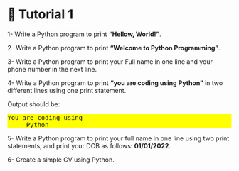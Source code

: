 # 🚀  Tutorial 1

1- Write a Python program to print **“Hellow, World!”**.

2- Write a Python program to print **“Welcome to Python Programming”**.

3- Write a Python program to print your Full name in one line and your phone number in the next line.

4- Write a Python program to print **“you are coding using Python”** in two different lines using one print statement.

   Output should be:
   <pre style="background-color: yellow;">You are coding using 
     Python</pre>

5- Write a Python program to print your full name in one line using two print statements, and print your DOB as follows: **01/01/2022**.

6- Create a simple CV using Python.
